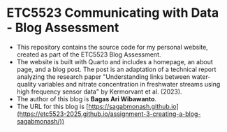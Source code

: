
# ETC5523 Communicating with Data - Blog Assessment

* This repository contains the source code for my personal website, created as part of the ETC5523 Blog Assessment.
* The website is built with Quarto and includes a homepage, an about page, and a blog post. The post is an adaptation of a technical report analyzing the research paper "Understanding links between water-quality variables and nitrate concentration in freshwater streams using high frequency sensor data" by Kermorvant et al. (2023).
* The author of this blog is **Bagas Ari Wibawanto**.
* The URL for this blog is [https://sagabmonash.github.io](https://etc5523-2025.github.io/assignment-3-creating-a-blog-sagabmonash/))
